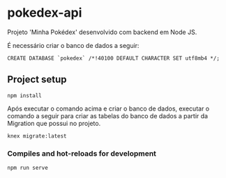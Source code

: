 # pokedex-api

Projeto 'Minha Pokédex' desenvolvido com backend em Node JS.

É necessário criar o banco de dados a seguir:
```
CREATE DATABASE `pokedex` /*!40100 DEFAULT CHARACTER SET utf8mb4 */;
```

## Project setup
```
npm install
```

Após executar o comando acima e criar o banco de dados, executar o comando a seguir para criar as tabelas do banco de dados a partir da Migration que possui no projeto.

```
knex migrate:latest
```

### Compiles and hot-reloads for development
```
npm run serve
```
